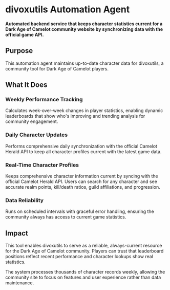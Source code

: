 # divoxutils Automation Agent

**Automated backend service that keeps character statistics current for a Dark Age of Camelot community website by synchronizing data with the official game API.**

## Purpose

This automation agent maintains up-to-date character data for divoxutils, a community tool for Dark Age of Camelot players.

## What It Does

### Weekly Performance Tracking

Calculates week-over-week changes in player statistics, enabling dynamic leaderboards that show who's improving and trending analysis for community engagement.

### Daily Character Updates

Performs comprehensive daily synchronization with the official Camelot Herald API to keep all character profiles current with the latest game data.

### Real-Time Character Profiles

Keeps comprehensive character information current by syncing with the official Camelot Herald API. Users can search for any character and see accurate realm points, kill/death ratios, guild affiliations, and progression.

### Data Reliability

Runs on scheduled intervals with graceful error handling, ensuring the community always has access to current game statistics.

## Impact

This tool enables divoxutils to serve as a reliable, always-current resource for the Dark Age of Camelot community. Players can trust that leaderboard positions reflect recent performance and character lookups show real statistics.

The system processes thousands of character records weekly, allowing the community site to focus on features and user experience rather than data maintenance.
